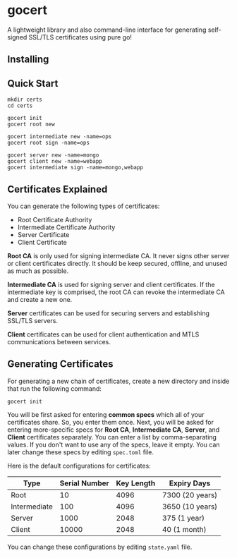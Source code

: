 # gocert
A lightweight library and also command-line interface for generating self-signed SSL/TLS certificates using pure go!

## Installing

## Quick Start

```
mkdir certs
cd certs

gocert init
gocert root new

gocert intermediate new -name=ops
gocert root sign -name=ops

gocert server new -name=mongo
gocert client new -name=webapp
gocert intermediate sign -name=mongo,webapp
```

## Certificates Explained
You can generate the following types of certificates:
  * Root Certificate Authority
  * Intermediate Certificate Authority
  * Server Certificate
  * Client Certificate

**Root CA** is only used for signing intermediate CA.
It never signs other server or client certificates directly.
It should be keep secured, offline, and unused as much as possible.

**Intermediate CA** is used for signing server and client certificates.
If the intermediate key is comprised, the root CA can revoke the intermediate CA and create a new one.

**Server** certificates can be used for securing servers and establishing SSL/TLS servers.

**Client** certificates can be used for client authentication and MTLS communications between services.

## Generating Certificates
For generating a new chain of certificates, create a new directory and inside that run the following command:

```
gocert init
```

You will be first asked for entering **common specs** which all of your certificates share. So, you enter them once.
Next, you will be asked for entering more-specific specs for **Root CA**, **Intermediate CA**, **Server**, and **Client** certificates separately.
You can enter a list by comma-separating values. If you don't want to use any of the specs, leave it empty.
You can later change these specs by editing `spec.toml` file.

Here is the default configurations for certificates:

| Type         | Serial Number | Key Length | Expiry Days     |
| ------------ | ------------- | ---------- | --------------- |
| Root         | 10            | 4096       | 7300 (20 years) |
| Intermediate | 100           | 4096       | 3650 (10 years) |
| Server       | 1000          | 2048       | 375 (1 year)    |
| Client       | 10000         | 2048       | 40 (1 month)    |

You can change these configurations by editing `state.yaml` file.
